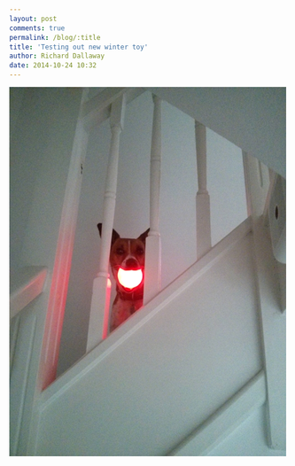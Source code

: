 ```yaml
---
layout: post
comments: true
permalink: /blog/:title
title: 'Testing out new winter toy'
author: Richard Dallaway
date: 2014-10-24 10:32
---
```


<div><a href="/media/tp_IMG_20141024_101151.jpg"><img src="/media/tp_thumb_IMG_20141024_101151.jpg" width="500" height="667"/></a></div>


  
      
